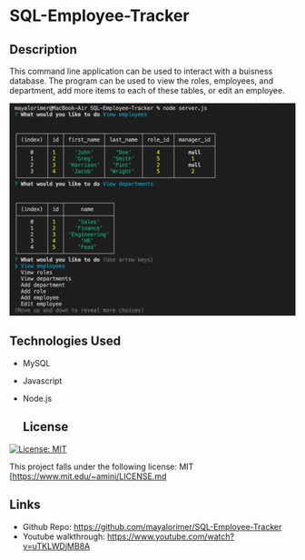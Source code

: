 # SQL-Employee-Tracker

## Description

This command line application can be used to interact with a buisness database. The program can be used to view the roles, employees, and department, add more items to each of these tables, or edit an employee. 

![Screnshot](./Screen%20Shot%202022-07-29%20at%209.59.58%20PM.png)

## Technologies Used
- MySQL
- Javascript
- Node.js

  ## License
[![License: MIT](https://img.shields.io/badge/License-MIT-yellow.svg)](https://opensource.org/licenses/MIT)

  This project falls under the following license: MIT
  [https://www.mit.edu/~amini/LICENSE.md

## Links
- Github Repo: https://github.com/mayalorimer/SQL-Employee-Tracker 
- Youtube walkthrough: https://www.youtube.com/watch?v=uTKLWDjMB8A 

